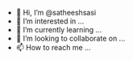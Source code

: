 - 👋 Hi, I’m @satheeshsasi
- 👀 I’m interested in ...
- 🌱 I’m currently learning ...
- 💞️ I’m looking to collaborate on ...
- 📫 How to reach me ...

<!---
satheeshsasi/satheeshsasi is a ✨ special ✨ repository because its `README.md` (this file) appears on your GitHub profile.
You can click the Preview link to take a look at your changes.
--->
